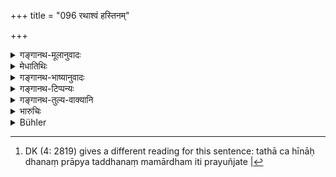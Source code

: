 +++
title = "096 रथाश्वं हस्तिनम्"

+++

<details><summary>गङ्गानथ-मूलानुवादः</summary>

Chariots and horses, elephants, umbrellas, wealth, grains, animals, women, all goods and baser metals belong to him who wins them.—(96)
</details>

<details><summary>मेधातिथिः</summary>

**कुप्यं** शयनासने ताम्रभाजनादि । **यो यज् जयति तस्य तत्** । राज्ञः स्वामित्वाद् ग्रहणे प्राप्ते तदपवादार्थम् एतत् । सुवर्णरूप्यभूम्यावासकादि राज्ञ एव । एवमर्थं परिगणनम् । आयुधसंवाहनादि राज्ञ एव । **धान्या**दीनां पृथगुपादानाद् **धन**शब्देन गोमहिष्यादिकम् उच्यते । तथा राजधनं चार्धम् इति प्रयुञ्जते[^१३३] ॥ ७.९६ ॥


[^१३३]:
     DK (4: 2819) gives a different reading for this sentence: tathā ca hīnāḥ dhanaṃ prāpya taddhanaṃ mamārdham iti prayuñjate |
</details>

<details><summary>गङ्गानथ-भाष्यानुवादः</summary>

‘*Baser metals*’—utensils of copper etc. as also beds and chairs etc.

‘*Belong to him who wins them*.’— The king being the master of all, he might take away all the spoils of war; hence the text mentions a few exceptions.

Gold, silver, lands, buildings and so forth accrue to the King; hence the necessity of enumerating those that do not go to him. Arms and conveyances also accrue to the King.

‘*Grains*’ and other things being mentioned separately, the term ‘wealth’ stands for cows, buffalos etc.

It is is view of all this that there is the popular saying—Half belongs to the King’.—(96)
</details>

<details><summary>गङ्गानथ-टिप्पन्यः</summary>

This verse is quoted in *Vīramitrodaya* (Rājanīti, p. 409), which adds
the following explanations:—‘*Sarvadravyāṇi*’ stands for ‘clothes and
other things’,—‘*kupya*’ for ‘copper and metals other than gold and
silver’.
</details>

<details><summary>गङ्गानथ-तुल्य-वाक्यानि</summary>

**(verses 7.96-98)  
**

*Gautama* (1.20-23).—‘The victor shall receive the booty gained in
battle. But chariots and riding animals belong to the king, also a
preferential share; except when the booty has been gained in single
combat, the king shall equally divide all other spoils.’

*Āditya-purāṇa* (Vīramitrodaya-Rājanīti, p. 409).—‘Having satisfied the
??ng (King?) in the battle, and having won the booty from Kṣatriyas
killed in battle, if the soldier does not take to himself any of the
booty, he goes to heaven. If the king who having conquered a kingdom but
desisting from taking any booty therefrom, happen to be killed, be goes
to heaven.’
</details>

<details><summary>भारुचिः</summary>

स्वामित्वाद् राजग्रहणनिवृत्त्यर्थो नियमः ॥ ७.९६ ॥
</details>

<details><summary>Bühler</summary>

096	Chariots and horses, elephants, parasols, money, grain, cattle, women, all sorts of (marketable) goods and valueless metals belong to him who takes them (singly) conquering (the possessor).
</details>
